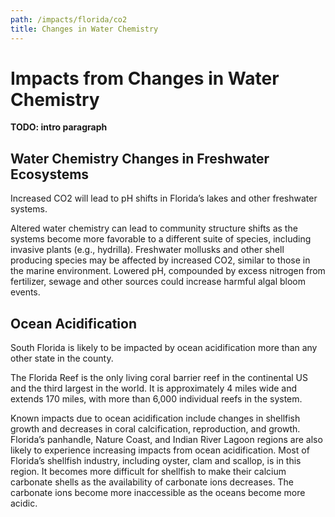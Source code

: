 ```yaml
---
path: /impacts/florida/co2
title: Changes in Water Chemistry
---
```


# Impacts from Changes in Water Chemistry

**TODO: intro paragraph**

## Water Chemistry Changes in Freshwater Ecosystems

Increased CO2 will lead to pH shifts in Florida’s lakes and other freshwater systems.

Altered water chemistry can lead to community structure shifts as the systems become more favorable to a different suite of species, including invasive plants (e.g., hydrilla). Freshwater mollusks and other shell producing species may be affected by increased CO2, similar to those in the marine environment. Lowered pH, compounded by excess nitrogen from fertilizer, sewage and other sources could increase harmful algal bloom events.

## Ocean Acidification

South Florida is likely to be impacted by ocean acidification more than any other state in the county.

The Florida Reef is the only living coral barrier reef in the continental US and the third largest in the world. It is approximately 4 miles wide and extends 170 miles, with more than 6,000 individual reefs in the system.

Known impacts due to ocean acidification include changes in shellfish growth and decreases in coral calcification, reproduction, and growth. Florida’s panhandle, Nature Coast, and Indian River Lagoon regions are also likely to experience increasing impacts from ocean acidification. Most of Florida’s shellfish industry, including oyster, clam and scallop, is in this region. It becomes more difficult for shellfish to make their calcium carbonate shells as the availability of carbonate ions decreases. The carbonate ions become more inaccessible as the oceans become more acidic.
